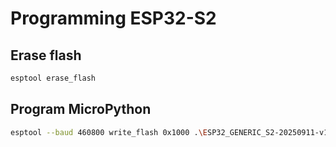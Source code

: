 # Programming ESP32-S2

## Erase flash
```bash
esptool erase_flash
```

## Program MicroPython
```bash
esptool --baud 460800 write_flash 0x1000 .\ESP32_GENERIC_S2-20250911-v1.26.1.bin
```